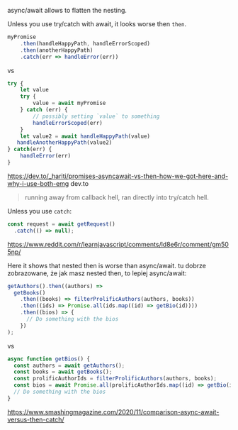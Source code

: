 async/await allows to flatten the nesting.

Unless you use try/catch with await, it looks worse then `then`.

```javascript
myPromise
    .then(handleHappyPath, handleErrorScoped)
    .then(anotherHappyPath)
    .catch(err => handleError(err))
```

vs

```javascript
try {
    let value
    try {
        value = await myPromise
    } catch (err) {
        // possibly setting `value` to something
        handleErrorScoped(err)
    }
    let value2 = await handleHappyPath(value)
   handleAnotherHappyPath(value2)
} catch(err) {
    handleError(err)
}
```

https://dev.to/_hariti/promises-asyncawait-vs-then-how-we-got-here-and-why-i-use-both-emg
dev.to

> running away from callback hell, ran directly into try/catch hell.

Unless you use `catch`:

```javascript
const request = await getRequest()
  .catch(() => null);
```

https://www.reddit.com/r/learnjavascript/comments/ld8e6r/comment/gm505np/

Here it shows that nested then is worse than async/await.
tu dobrze zobrazowane, że jak masz nested then, to lepiej async/await:

```javascript
getAuthors().then((authors) =>
  getBooks()
    .then((books) => filterProlificAuthors(authors, books))
    .then((ids) => Promise.all(ids.map((id) => getBio(id))))
    .then((bios) => {
      // Do something with the bios
    })
);
```

vs

```javascript
async function getBios() {
  const authors = await getAuthors();
  const books = await getBooks();
  const prolificAuthorIds = filterProlificAuthors(authors, books);
  const bios = await Promise.all(prolificAuthorIds.map((id) => getBio(id)));
  // Do something with the bios
}
```

https://www.smashingmagazine.com/2020/11/comparison-async-await-versus-then-catch/
